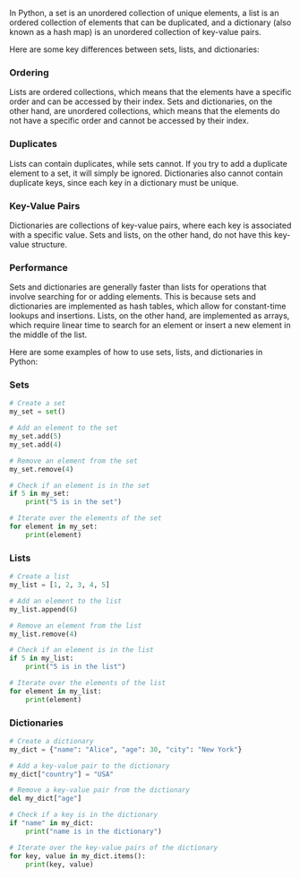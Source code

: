 In Python, a set is an unordered collection of unique elements, a list is an ordered collection of elements that can be duplicated, and a dictionary (also known as a hash map) is an unordered collection of key-value pairs.

Here are some key differences between sets, lists, and dictionaries:

### Ordering

Lists are ordered collections, which means that the elements have a specific order and can be accessed by their index. Sets and dictionaries, on the other hand, are unordered collections, which means that the elements do not have a specific order and cannot be accessed by their index.

### Duplicates

Lists can contain duplicates, while sets cannot. If you try to add a duplicate element to a set, it will simply be ignored. Dictionaries also cannot contain duplicate keys, since each key in a dictionary must be unique.

### Key-Value Pairs

Dictionaries are collections of key-value pairs, where each key is associated with a specific value. Sets and lists, on the other hand, do not have this key-value structure.

### Performance

Sets and dictionaries are generally faster than lists for operations that involve searching for or adding elements. This is because sets and dictionaries are implemented as hash tables, which allow for constant-time lookups and insertions. Lists, on the other hand, are implemented as arrays, which require linear time to search for an element or insert a new element in the middle of the list.

Here are some examples of how to use sets, lists, and dictionaries in Python:

### Sets

```python
# Create a set
my_set = set()

# Add an element to the set
my_set.add(5)
my_set.add(4)

# Remove an element from the set
my_set.remove(4)

# Check if an element is in the set
if 5 in my_set:
    print("5 is in the set")

# Iterate over the elements of the set
for element in my_set:
    print(element)
```

### Lists
```python
# Create a list
my_list = [1, 2, 3, 4, 5]

# Add an element to the list
my_list.append(6)

# Remove an element from the list
my_list.remove(4)

# Check if an element is in the list
if 5 in my_list:
    print("5 is in the list")

# Iterate over the elements of the list
for element in my_list:
    print(element)
```

### Dictionaries
```python
# Create a dictionary
my_dict = {"name": "Alice", "age": 30, "city": "New York"}

# Add a key-value pair to the dictionary
my_dict["country"] = "USA"

# Remove a key-value pair from the dictionary
del my_dict["age"]

# Check if a key is in the dictionary
if "name" in my_dict:
    print("name is in the dictionary")

# Iterate over the key-value pairs of the dictionary
for key, value in my_dict.items():
    print(key, value)

```
